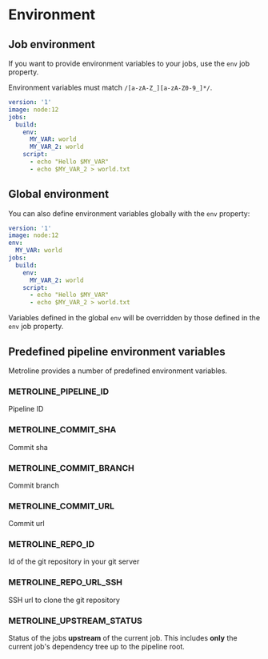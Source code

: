 # Environment

## Job environment

If you want to provide environment variables to your jobs, use the `env` job property.

<div class="blockquote" data-props='{ "mod": "info" }'>

Environment variables must match `/[a-zA-Z_][a-zA-Z0-9_]*/`.

</div>

<div class="code-group" data-props='{ "lineNumbers": ["true"] }'>

```yaml
version: '1'
image: node:12
jobs:
  build:
    env:
      MY_VAR: world
      MY_VAR_2: world
    script:
      - echo "Hello $MY_VAR"
      - echo $MY_VAR_2 > world.txt
```

</div>

## Global environment

You can also define environment variables globally with the `env` property:

<div class="code-group" data-props='{ "lineNumbers": ["true"] }'>

```yaml
version: '1'
image: node:12
env:
  MY_VAR: world
jobs:
  build:
    env:
      MY_VAR_2: world
    script:
      - echo "Hello $MY_VAR"
      - echo $MY_VAR_2 > world.txt
```

</div>

Variables defined in the global `env` will be overridden by those defined in the `env` job property. 

## Predefined pipeline environment variables

Metroline provides a number of predefined environment variables.

### METROLINE_PIPELINE_ID
Pipeline ID

### METROLINE_COMMIT_SHA
Commit sha

### METROLINE_COMMIT_BRANCH
Commit branch

### METROLINE_COMMIT_URL
Commit url

### METROLINE_REPO_ID
Id of the git repository in your git server

### METROLINE_REPO_URL_SSH
SSH url to clone the git repository

### METROLINE_UPSTREAM_STATUS
Status of the jobs **upstream** of the current job. This includes **only** the current job's dependency tree up to the pipeline root.
